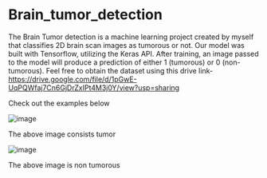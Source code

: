 # Brain_tumor_detection
The Brain  Tumor detection is a machine learning project created by myself  that classifies 2D brain scan images as tumorous or not. Our model was built with Tensorflow, utilizing the Keras API. After training, an image passed to the model will produce a prediction of either 1 (tumorous) or 0 (non-tumorous).
Feel free to obtain the dataset using this drive link-https://drive.google.com/file/d/1pGwE-UqPQWfaj7Cn6GjDrZxIPt4M3j0Y/view?usp=sharing

Check out the examples below

![image](https://user-images.githubusercontent.com/108170869/235571956-3db496be-ea89-4c95-a66f-7afc6b0d879c.png)

The above image consists tumor

![image](https://user-images.githubusercontent.com/108170869/235571907-8579ac9c-a1bf-4d19-8052-e5ad0d405fb7.png)

The above image is non tumorous
